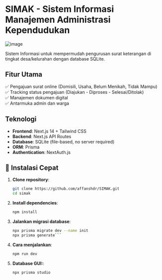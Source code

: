 # SIMAK - Sistem Informasi Manajemen Administrasi Kependudukan

![image](https://github.com/user-attachments/assets/537fa1f5-1d87-4604-985b-d586e1aa40a3)

Sistem Informasi untuk mempermudah pengurusan surat keterangan di tingkat desa/kelurahan dengan database SQLite.

## Fitur Utama
✅ Pengajuan surat online (Domisili, Usaha, Belum Menikah, Tidak Mampu)  
✅ Tracking status pengajuan (Diajukan - Diproses - Selesai/Ditolak)  
✅ Manajemen dokumen digital  
✅ Antarmuka admin dan warga  

## Teknologi
- **Frontend**: Next.js 14 + Tailwind CSS
- **Backend**: Next.js API Routes
- **Database**: SQLite (file-based, no server required)
- **ORM**: Prisma
- **Authentication**: NextAuth.js

## 🚀 Instalasi Cepat

1. **Clone repository**:
   ```bash
   git clone https://github.com/affanshdr/SIMAK.git
   cd simak
2. **Install dependencies**:
   ```bash
   npm install
3. **Jalankan migrasi database**:
   ```bash
   npx prisma migrate dev --name init
   npx prisma generate```
4. **Cara menjalankan**:
   ```bash
   npm run dev
5. **Database GUI:**:
   ```bash
   npx prisma studio
